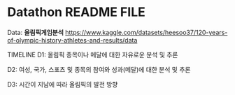 # Datathon README FILE 

Data: **올림픽게임분석**
https://www.kaggle.com/datasets/heesoo37/120-years-of-olympic-history-athletes-and-results/data

TIMELINE 
D1: 올림픽 종목이나 메달에 대한 자유로운 분석 및 추론 


D2: 여성, 국가, 스포츠 및 종목의 참여와 성과(메달)에 대한 분석 및 추론
 

D3: 시간이 지남에 따라 올림픽의 발전 방향 
 
